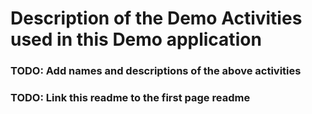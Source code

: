 # Description of the Demo Activities used in this Demo application

### TODO: Add names and descriptions of the above activities
### TODO: Link this readme to the first page readme
